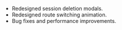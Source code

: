 - Redesigned session deletion modals.
- Redesigned route switching animation.
- Bug fixes and performance improvements.
